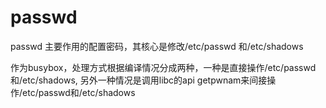# passwd

passwd 主要作用的配置密码，其核心是修改/etc/passwd 和/etc/shadows

作为busybox，处理方式根据编译情况分成两种，一种是直接操作/etc/passwd和/etc/shadows, 另外一种情况是调用libc的api
getpwnam来间接操作/etc/passwd和/etc/shadows
